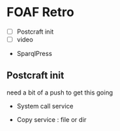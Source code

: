 # FOAF Retro

- [ ] Postcraft init
- [ ] video

- SparqlPress

## Postcraft init

need a bit of a push to get this going

- System call service

- Copy service : file or dir
